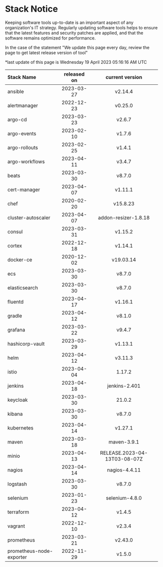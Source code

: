 # Stack Notice  
  

Keeping software tools up-to-date is an important aspect of any organization's IT strategy. Regularly updating software tools helps to ensure that the latest features and security patches are applied, and that the software remains optimized for performance.

In the case of the statement "We update this page every day, review the page to get latest release version of tool"  

*last update of this page is Wednesday 19 April 2023 05:16:16 AM UTC

<center>

| Stack Name | released on    | current version    |
| :----- | :---: | :---: |
|ansible|2023-03-27|v2.14.4|
|alertmanager|2022-12-23|v0.25.0|
|argo-cd|2023-03-23|v2.6.7|
|argo-events|2023-02-10|v1.7.6|
|argo-rollouts|2023-02-25|v1.4.1|
|argo-workflows|2023-04-11|v3.4.7|
|beats|2023-03-30|v8.7.0|
|cert-manager|2023-04-07|v1.11.1|
|chef|2020-02-20|v15.8.23|
|cluster-autoscaler|2023-04-07|addon-resizer-1.8.18|
|consul|2023-03-31|v1.15.2|
|cortex|2022-12-18|v1.14.1|
|docker-ce|2020-12-02|v19.03.14|
|ecs|2023-03-30|v8.7.0|
|elasticsearch|2023-03-30|v8.7.0|
|fluentd|2023-04-17|v1.16.1|
|gradle|2023-04-12|v8.1.0|
|grafana|2023-03-22|v9.4.7|
|hashicorp-vault|2023-03-29|v1.13.1|
|helm|2023-04-12|v3.11.3|
|istio|2023-04-04|1.17.2|
|jenkins|2023-04-18|jenkins-2.401|
|keycloak|2023-03-30|21.0.2|
|kibana|2023-03-30|v8.7.0|
|kubernetes|2023-04-14|v1.27.1|
|maven|2023-03-18|maven-3.9.1|
|minio|2023-04-13|RELEASE.2023-04-13T03-08-07Z|
|nagios|2023-04-14|nagios-4.4.11|
|logstash|2023-03-30|v8.7.0|
|selenium|2023-01-23|selenium-4.8.0|
|terraform|2023-04-12|v1.4.5|
|vagrant|2022-12-10|v2.3.4|
|prometheus|2023-03-21|v2.43.0|
|prometheus-node-exporter|2022-11-29|v1.5.0|

</center>
